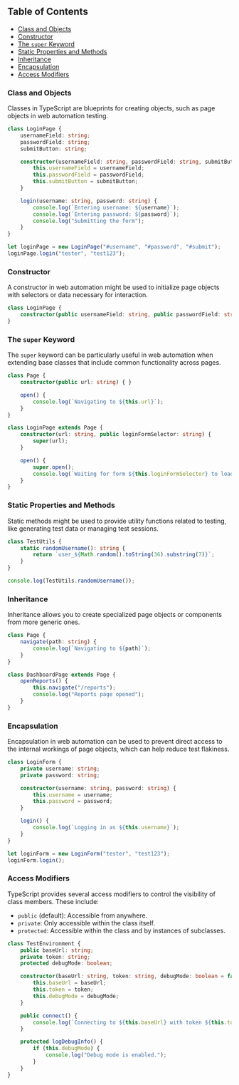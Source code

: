 ## Table of Contents
- [Class and Objects](#class-and-objects)
- [Constructor](#constructor)
- [The `super` Keyword](#the-super-keyword)
- [Static Properties and Methods](#static-properties-and-methods)
- [Inheritance](#inheritance)
- [Encapsulation](#encapsulation)
- [Access Modifiers](#access-modifiers)

### Class and Objects
Classes in TypeScript are blueprints for creating objects, such as page objects in web automation testing.

```typescript
class LoginPage {
    usernameField: string;
    passwordField: string;
    submitButton: string;

    constructor(usernameField: string, passwordField: string, submitButton: string) {
        this.usernameField = usernameField;
        this.passwordField = passwordField;
        this.submitButton = submitButton;
    }

    login(username: string, password: string) {
        console.log(`Entering username: ${username}`);
        console.log(`Entering password: ${password}`);
        console.log("Submitting the form");
    }
}

let loginPage = new LoginPage("#username", "#password", "#submit");
loginPage.login("tester", "test123");
```

### Constructor
A constructor in web automation might be used to initialize page objects with selectors or data necessary for interaction.

```typescript
class LoginPage {
    constructor(public usernameField: string, public passwordField: string, public submitButton: string) { }
}
```

### The `super` Keyword
The `super` keyword can be particularly useful in web automation when extending base classes that include common functionality across pages.

```typescript
class Page {
    constructor(public url: string) { }

    open() {
        console.log(`Navigating to ${this.url}`);
    }
}

class LoginPage extends Page {
    constructor(url: string, public loginFormSelector: string) {
        super(url);
    }

    open() {
        super.open();
        console.log(`Waiting for form ${this.loginFormSelector} to load`);
    }
}
```

### Static Properties and Methods
Static methods might be used to provide utility functions related to testing, like generating test data or managing test sessions.

```typescript
class TestUtils {
    static randomUsername(): string {
        return `user_${Math.random().toString(36).substring(7)}`;
    }
}

console.log(TestUtils.randomUsername());
```

### Inheritance
Inheritance allows you to create specialized page objects or components from more generic ones.

```typescript
class Page {
    navigate(path: string) {
        console.log(`Navigating to ${path}`);
    }
}

class DashboardPage extends Page {
    openReports() {
        this.navigate("/reports");
        console.log("Reports page opened");
    }
}
```

### Encapsulation
Encapsulation in web automation can be used to prevent direct access to the internal workings of page objects, which can help reduce test flakiness.

```typescript
class LoginForm {
    private username: string;
    private password: string;

    constructor(username: string, password: string) {
        this.username = username;
        this.password = password;
    }

    login() {
        console.log(`Logging in as ${this.username}`);
    }
}

let loginForm = new LoginForm("tester", "test123");
loginForm.login();
```

### Access Modifiers

TypeScript provides several access modifiers to control the visibility of class members. These include:
- `public` (default): Accessible from anywhere.
- `private`: Only accessible within the class itself.
- `protected`: Accessible within the class and by instances of subclasses.

```typescript
class TestEnvironment {
    public baseUrl: string;
    private token: string;
    protected debugMode: boolean;

    constructor(baseUrl: string, token: string, debugMode: boolean = false) {
        this.baseUrl = baseUrl;
        this.token = token;
        this.debugMode = debugMode;
    }

    public connect() {
        console.log(`Connecting to ${this.baseUrl} with token ${this.token}`);
    }

    protected logDebugInfo() {
        if (this.debugMode) {
            console.log("Debug mode is enabled.");
        }
    }
}
```


